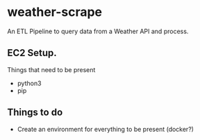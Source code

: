 # weather-scrape
An ETL Pipeline to query data from a Weather API and process.

## EC2 Setup.

Things that need to be present
- python3
- pip

## Things to do

- Create an environment for everything to be present (docker?)
